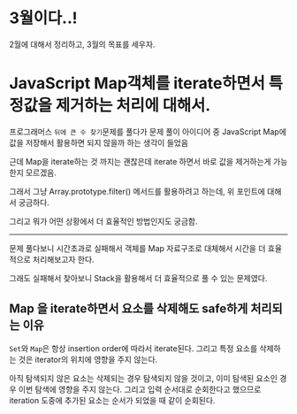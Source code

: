 # 3월이다..!

2월에 대해서 정리하고, 3월의 목표를 세우자.

# JavaScript Map객체를 iterate하면서 특정값을 제거하는 처리에 대해서.

프로그래머스 `뒤에 큰 수 찾기`문제를 풀다가 문제 풀이 아이디어 중 JavaScript Map에 값을 저장해서 활용하면 되지 않을까 하는 생각이 들었음

근데 Map을 iterate하는 것 까지는 괜찮은데 iterate 하면서 바로 값을 제거하는게 가능한지 모르겠음.

그래서 그냥 Array.prototype.filter() 메서드를 활용하려고 하는데, 위 포인트에 대해서 궁금하다.

그리고 뭐가 어떤 상황에서 더 효율적인 방법인지도 궁금함.

---

문제 풀다보니 시간초과로 실패해서 객체를 Map 자료구조로 대체해서 시간을 더 효율적으로 처리해보고자 한다.

그래도 실패해서 찾아보니 Stack을 활용해서 더 효율적으로 풀 수 있는 문제였다.

## Map 을 iterate하면서 요소를 삭제해도 safe하게 처리되는 이유

`Set`와 `Map`은 항상 insertion order에 따라서 iterate된다. 그리고 특정 요소를 삭제하는 것은 iterator의 위치에 영향을 주지 않는다.

아직 탐색되지 않은 요소는 삭제되는 경우 탐색되지 않을 것이고, 이미 탐색된 요소인 경우 이번 탐색에 영향을 주지 않는다. 그리고 입력 순서대로 순회한다고 했으므로 iteration 도중에 추가된 요소는 순서가 되었을 때 같이 순회된다.
